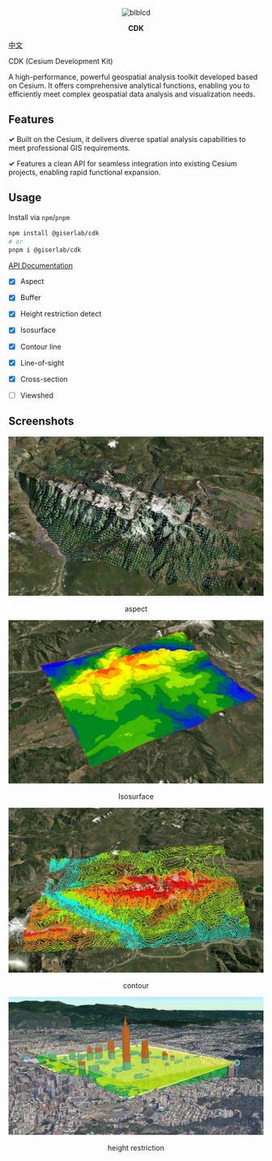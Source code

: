 
<p align="center">
<img src="./demo/public/favicon.ico" alt="blblcd" style="width:60px;margin: 0px auto" /></p>

<p align="center" style="font-weight:bolder;">CDK</p>

[中文](./README_zh.md)



CDK (Cesium Development Kit)

A high-performance, powerful geospatial analysis toolkit developed based on Cesium. It offers comprehensive analytical functions, enabling you to efficiently meet complex geospatial data analysis and visualization needs.



## Features

**✓** Built on the Cesium, it delivers diverse spatial analysis capabilities to meet professional GIS requirements.

**✓** Features a clean API for seamless integration into existing Cesium projects, enabling rapid functional expansion.



## Usage

Install via `npm`/`pnpm`

```bash
npm install @giserlab/cdk
# or
pnpm i @giserlab/cdk
```

[API Documentation](https://giserlab.github.io/docs/cdk/index.html)



- [x] Aspect

- [x] Buffer
- [x] Height restriction detect
- [x] Isosurface
- [x] Contour line
- [x] Line-of-sight
- [x] Cross-section
- [ ] Viewshed



## Screenshots

![aspect](./screenshots/aspect.png)

<p align="center">aspect </p>



![isosurface](./screenshots/isosurface.png)

<p align="center">Isosurface </p>



![contour](./screenshots/contour.png)

<p align="center">contour </p>



![height-restriction](./screenshots/height-restriction.png)  

<p align="center">height restriction </p>



  

  
